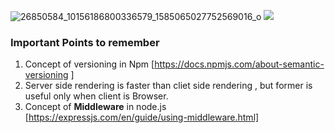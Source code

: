 ![26850584_10156186800336579_1585065027752569016_o](https://github.com/Sagar-Chowdhury/LearningNode/assets/76145064/ea772230-e301-4852-93a0-73c864c88bd1)
![](https://nodejs.org/static/images/node-mascot.svg)
### Important Points to remember

1. Concept of versioning in Npm [https://docs.npmjs.com/about-semantic-versioning ]
2. Server side rendering is faster than cliet side rendering , but former is useful only when client is Browser.
3. Concept of **Middleware** in node.js [https://expressjs.com/en/guide/using-middleware.html]
